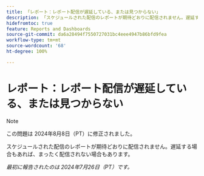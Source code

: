```yaml
---
title: 「レポート：レポート配信が遅延している、または見つからない」
description: 「スケジュールされた配信のレポートが期待どおりに配信されません。遅延する場合もあれば、まったく配信されない場合もあります。」
hidefromtoc: true
feature: Reports and Dashboards
source-git-commit: da6a28494f7550727031bc4eee4947b86bfd9fea
workflow-type: tm+mt
source-wordcount: '68'
ht-degree: 100%

---
```



# レポート：レポート配信が遅延している、または見つからない

>[!NOTE]
>
>この問題は 2024年8月8日（PT）に修正されました。

スケジュールされた配信のレポートが期待どおりに配信されません。遅延する場合もあれば、まったく配信されない場合もあります。

_最初に報告されたのは 2024年7月26日（PT）です。_
